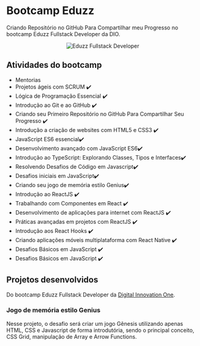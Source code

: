# Bootcamp Eduzz

Criando Repositório no GitHub Para Compartilhar meu Progresso no bootcamp Eduzz Fullstack Developer da DIO.
<p align="center">
  <img src="https://hermes.digitalinnovation.one/tracks/4b31603d-4691-42bb-b588-415285a592a5.png" alt="Eduzz Fullstack Developer" tittle="Eduzz Fullstack Developer" widht:100px; height:100px;>
</p>

## Atividades do bootcamp
- Mentorias
- Projetos ágeis com SCRUM ✔️
- Lógica de Programação Essencial ✔️
- Introdução ao Git e ao GitHub ✔️
- Criando seu Primeiro Repositório no GitHub Para Compartilhar Seu Progresso ✔️
- Introdução a criação de websites com HTML5 e CSS3 ✔️
- JavaScript ES6 essencial✔️
- Desenvolvimento avançado com JavaScript ES6✔️
- Introdução ao TypeScript: Explorando Classes, Tipos e Interfaces✔️
- Resolvendo Desafios de Código em Javascript✔️
- Desafios iniciais em JavaScript✔️
- Criando seu jogo de memória estilo Genius✔️
- Introdução ao ReactJS ✔️
- Trabalhando com Componentes em React ✔️
- Desenvolvimento de aplicações para internet com ReactJS ✔️
- Práticas avançadas em projetos com ReactJS ✔️
- Introdução aos React Hooks ✔️
- Criando aplicações móveis multiplataforma com React Native ✔️
- Desafios Básicos em JavaScript ✔️
- Desafios Básicos em JavaScript ✔️

## Projetos desenvolvidos
Do bootcamp Eduzz Fullstack Developer da [Digital Innovation One](https://digitalinnovation.one/).

### Jogo de memória estilo Genius
Nesse projeto, o desafio será criar um jogo Gênesis utilizando apenas HTML, CSS e Javascript de forma introdutória, sendo o principal conceito, CSS Grid, manipulação de Array e Arrow Functions.


